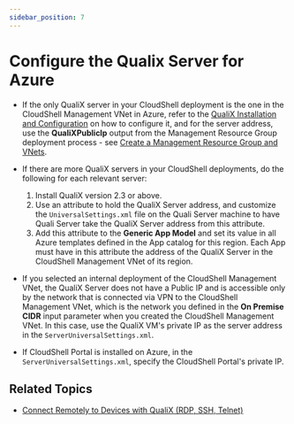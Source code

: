 ```yaml
---
sidebar_position: 7
---
```


# Configure the Qualix Server for Azure

- If the only QualiX server in your CloudShell deployment is the one in the CloudShell Management VNet in Azure, refer to the [QualiX Installation and Configuration](../../../../../install-configure/qualix/index.md) on how to configure it, and for the server address, use the **QualiXPublicIp** output from the Management Resource Group deployment process - see [Create a Management Resource Group and VNets](./create-a-management-resource-group-and-vnets.md).
- If there are more QualiX servers in your CloudShell deployments, do the following for each relevant server:
    1. Install QualiX version 2.3 or above.
    2. Use an attribute to hold the QualiX Server address, and customize the `UniversalSettings.xml` file on the Quali Server machine to have Quali Server take the QualiX Server address from this attribute.
    3. Add this attribute to the **Generic App Model** and set its value in all Azure templates defined in the App catalog for this region. Each App must have in this attribute the address of the QualiX Server in the CloudShell Management VNet of its region.
        
- If you selected an internal deployment of the CloudShell Management VNet, the QualiX Server does not have a Public IP and is accessible only by the network that is connected via VPN to the CloudShell Management VNet, which is the network you defined in the **On Premise CIDR** input parameter when you created the CloudShell Management VNet. In this case, use the QualiX VM's private IP as the server address in the `ServerUniversalSettings.xml`.
    
- If CloudShell Portal is installed on Azure, in the `ServerUniversalSettings.xml`, specify the CloudShell Portal's private IP.

## Related Topics

- [Connect Remotely to Devices with QualiX (RDP, SSH, Telnet)](../../../../../portal/sandboxes/sandbox-workspace/resources/connect-remotely-with-qualix.md)
